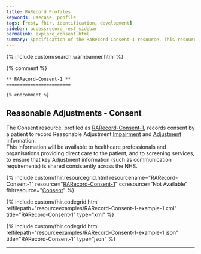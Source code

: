 ```yaml
---
title: RARecord Profiles
keywords: usecase, profile
tags: [rest, fhir, identification, development]
sidebar: accessrecord_rest_sidebar
permalink: explore_consent.html
summary: Specification of the RARecord-Consent-1 resource. This resource records the consent to record and use Reasonable Adjustments information using the FHIR&reg; Reasonable Adjustments API.
---
```

{% include custom/search.warnbanner.html %}

{% comment %}

    ** RARecord-Consent-1 **
    ========================

    {% endcomment %}

    
## Reasonable Adjustments - Consent ##

The Consent resource, profiled as [RARecord-Consent-1](https://fhir.nhs.uk/STU3/StructureDefinition/RARecord-Consent-1), records consent by a patient to record Reasonable Adjustment [Impairment](https://www.gov.uk/definition-of-disability-under-equality-act-2010) and [Adjustment](https://www.gov.uk/government/publications/reasonable-adjustments-a-legal-duty/reasonable-adjustments-a-legal-duty) information.  
This information will be available to healthcare professionals and organisations providing direct care to the patient, and to screening services, to ensure that key Adjustment information (such as communication requirements) is shared consistently across the NHS.  

{% include custom/fhir.resourcegrid.html
resourcename="RARecord-Consent-1"
resource="[RARecord-Consent-1](https://fhir.nhs.uk/STU3/StructureDefinition/RARecord-Consent-1/_history/0.0.5)"
ccresource="Not Available"
fhirresource="[Consent](https://www.hl7.org/fhir/consent.html)" %}

{% include custom/fhir.codegrid.html
relfilepath="resourceexamples/RARecord-Consent-1-example-1.xml"
title="RARecord-Consent-1"
type="xml" %}

{% include custom/fhir.codegrid.html
relfilepath="resourceexamples/RARecord-Consent-1-example-1.json"
title="RARecord-Consent-1"
type="json" %}

---